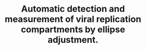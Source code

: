 # <center>Automatic detection and measurement of viral replication compartments by ellipse adjustment.<center>
